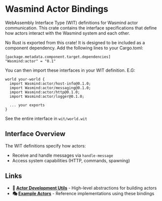 # Wasmind Actor Bindings

WebAssembly Interface Type (WIT) definitions for Wasmind actor communication. This crate contains the interface specifications that define how actors interact with the Wasmind system and each other.

No Rust is exported from this crate! It is designed to be included as a component dependency. Add the following lines to your Cargo.toml:

```
[package.metadata.component.target.dependencies]
"Wasmind:actor" = "0.1" 
```

You can then import these interfaces in your WIT definition. E.G:

```
world your-world {
  import Wasmind:actor/host-info@0.1.0;
  import Wasmind:actor/messaging@0.1.0;
  import Wasmind:actor/http@0.1.0;
  import Wasmind:actor/logger@0.1.0;

  ... your exports
}
```

See the entire interface in `wit/world.wit`

## Interface Overview

The WIT definitions specify how actors:
- Receive and handle messages via `handle-message`
- Access system capabilities (HTTP, commands, spawning)

## Links

- **🔧 [Actor Development Utils](../Wasmind_actor_utils/)** - High-level abstractions for building actors
- **🎭 [Example Actors](../../actors/)** - Reference implementations using these bindings
